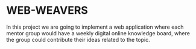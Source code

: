 # WEB-WEAVERS
In this project we are going to implement a web application where each mentor group would have a weekly digital online knowledge board, where the group could contribute their ideas related to the topic.
